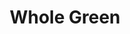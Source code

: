 ---
title: "Whole Green"
url: /ciudad-autonoma-de-buenos-aires/whole-green/
shop: alimentación sana
---